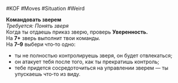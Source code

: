 #KOF #Moves #Situation #Weird 

**Командовать зверем**  
*Требуется: Понять зверя*  
Когда ты отдаешь приказ зверю, проверь **Уверенность.**  
На **7+** зверь выполнит твои команды.  
На **7–9** выбери что‑то одно:  
-  ты не полностью контролируешь зверя, он будет  отвлекаться;  
-  он атакует тебя после того, как  ты прекратишь  контроль;  
-  тебе придется сосредоточиться на  управлении  зверем — ты упускаешь что‑то из виду.  